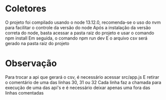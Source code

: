 # Coletores
O projeto foi compilado usando o node 13.12.0, recomenda-se o uso do nvm para facilitar o controle da versão do node
Após a instalação da versão correta do node, basta acessar a pasta raiz do projeto e usar o comando npm install
Em seguida, o comando npm run dev
E o arquivo csv será gerado na pasta raiz do projeto

# Observação
Para trocar a api que gerará o csv, é necessário acessar src/app.js
E retirar o comentário de uma das linhas 30, 31 ou 32
Cada linha faz a chamada para execução de uma das api's e é necessário deixar apenas uma fora das linhas comentadas
